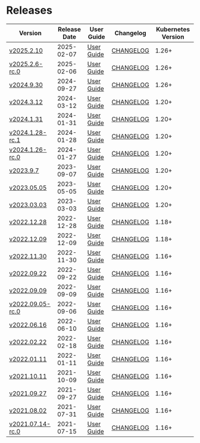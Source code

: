#  Releases

|  Version | Release Date | User Guide | Changelog | Kubernetes Version |
|--------------------------- | ------------ | ---------- | --------- | ------------------ |
| [v2025.2.10](https:/github.com/kubevault/CHANGELOG/releases/tag/v2025.2.10) | 2025-02-07 | [User Guide](https://kubevault.com/docs/v2025.2.10) | [CHANGELOG](/releases/v2025.2.10/README.md) | 1.26+ |
| [v2025.2.6-rc.0](https:/github.com/kubevault/CHANGELOG/releases/tag/v2025.2.6-rc.0) | 2025-02-06 | [User Guide](https://kubevault.com/docs/v2025.2.6-rc.0) | [CHANGELOG](/releases/v2025.2.6-rc.0/README.md) | 1.26+ |
| [v2024.9.30](https:/github.com/kubevault/CHANGELOG/releases/tag/v2024.9.30) | 2024-09-27 | [User Guide](https://kubevault.com/docs/v2024.9.30) | [CHANGELOG](/releases/v2024.9.30/README.md) | 1.26+ |
| [v2024.3.12](https:/github.com/kubevault/CHANGELOG/releases/tag/v2024.3.12) | 2024-03-12 | [User Guide](https://kubevault.com/docs/v2024.3.12) | [CHANGELOG](/releases/v2024.3.12/README.md) | 1.20+ |
| [v2024.1.31](https:/github.com/kubevault/CHANGELOG/releases/tag/v2024.1.31) | 2024-01-31 | [User Guide](https://kubevault.com/docs/v2024.1.31) | [CHANGELOG](/releases/v2024.1.31/README.md) | 1.20+ |
| [v2024.1.28-rc.1](https:/github.com/kubevault/CHANGELOG/releases/tag/v2024.1.28-rc.1) | 2024-01-28 | [User Guide](https://kubevault.com/docs/v2024.1.28-rc.1) | [CHANGELOG](/releases/v2024.1.28-rc.1/README.md) | 1.20+ |
| [v2024.1.26-rc.0](https:/github.com/kubevault/CHANGELOG/releases/tag/v2024.1.26-rc.0) | 2024-01-27 | [User Guide](https://kubevault.com/docs/v2024.1.26-rc.0) | [CHANGELOG](/releases/v2024.1.26-rc.0/README.md) | 1.20+ |
| [v2023.9.7](https:/github.com/kubevault/CHANGELOG/releases/tag/v2023.9.7) | 2023-09-07 | [User Guide](https://kubevault.com/docs/v2023.9.7) | [CHANGELOG](/releases/v2023.9.7/README.md) | 1.20+ |
| [v2023.05.05](https:/github.com/kubevault/CHANGELOG/releases/tag/v2023.05.05) | 2023-05-05 | [User Guide](https://kubevault.com/docs/v2023.05.05) | [CHANGELOG](/releases/v2023.05.05/README.md) | 1.20+ |
| [v2023.03.03](https:/github.com/kubevault/CHANGELOG/releases/tag/v2023.03.03) | 2023-03-03 | [User Guide](https://kubevault.com/docs/v2023.03.03) | [CHANGELOG](/releases/v2023.03.03/README.md) | 1.20+ |
| [v2022.12.28](https:/github.com/kubevault/CHANGELOG/releases/tag/v2022.12.28) | 2022-12-28 | [User Guide](https://kubevault.com/docs/v2022.12.28) | [CHANGELOG](/releases/v2022.12.28/README.md) | 1.18+ |
| [v2022.12.09](https:/github.com/kubevault/CHANGELOG/releases/tag/v2022.12.09) | 2022-12-09 | [User Guide](https://kubevault.com/docs/v2022.12.09) | [CHANGELOG](/releases/v2022.12.09/README.md) | 1.18+ |
| [v2022.11.30](https:/github.com/kubevault/CHANGELOG/releases/tag/v2022.11.30) | 2022-11-30 | [User Guide](https://kubevault.com/docs/v2022.11.30) | [CHANGELOG](/releases/v2022.11.30/README.md) | 1.16+ |
| [v2022.09.22](https:/github.com/kubevault/CHANGELOG/releases/tag/v2022.09.22) | 2022-09-22 | [User Guide](https://kubevault.com/docs/v2022.09.22) | [CHANGELOG](/releases/v2022.09.22/README.md) | 1.16+ |
| [v2022.09.09](https:/github.com/kubevault/CHANGELOG/releases/tag/v2022.09.09) | 2022-09-09 | [User Guide](https://kubevault.com/docs/v2022.09.09) | [CHANGELOG](/releases/v2022.09.09/README.md) | 1.16+ |
| [v2022.09.05-rc.0](https:/github.com/kubevault/CHANGELOG/releases/tag/v2022.09.05-rc.0) | 2022-09-06 | [User Guide](https://kubevault.com/docs/v2022.09.05-rc.0) | [CHANGELOG](/releases/v2022.09.05-rc.0/README.md) | 1.16+ |
| [v2022.06.16](https:/github.com/kubevault/CHANGELOG/releases/tag/v2022.06.16) | 2022-06-10 | [User Guide](https://kubevault.com/docs/v2022.06.16) | [CHANGELOG](/releases/v2022.06.16/README.md) | 1.16+ |
| [v2022.02.22](https:/github.com/kubevault/CHANGELOG/releases/tag/v2022.02.22) | 2022-02-18 | [User Guide](https://kubevault.com/docs/v2022.02.22) | [CHANGELOG](/releases/v2022.02.22/README.md) | 1.16+ |
| [v2022.01.11](https:/github.com/kubevault/CHANGELOG/releases/tag/v2022.01.11) | 2022-01-11 | [User Guide](https://kubevault.com/docs/v2022.01.11) | [CHANGELOG](/releases/v2022.01.11/README.md) | 1.16+ |
| [v2021.10.11](https:/github.com/kubevault/CHANGELOG/releases/tag/v2021.10.11) | 2021-10-09 | [User Guide](https://kubevault.com/docs/v2021.10.11) | [CHANGELOG](/releases/v2021.10.11/README.md) | 1.16+ |
| [v2021.09.27](https:/github.com/kubevault/CHANGELOG/releases/tag/v2021.09.27) | 2021-09-27 | [User Guide](https://kubevault.com/docs/v2021.09.27) | [CHANGELOG](/releases/v2021.09.27/README.md) | 1.16+ |
| [v2021.08.02](https:/github.com/kubevault/CHANGELOG/releases/tag/v2021.08.02) | 2021-07-31 | [User Guide](https://kubevault.com/docs/v2021.08.02) | [CHANGELOG](/releases/v2021.08.02/README.md) | 1.16+ |
| [v2021.07.14-rc.0](https:/github.com/kubevault/CHANGELOG/releases/tag/v2021.07.14-rc.0) | 2021-07-15 | [User Guide](https://kubevault.com/docs/v2021.07.14-rc.0) | [CHANGELOG](/releases/v2021.07.14-rc.0/README.md) | 1.16+ |
